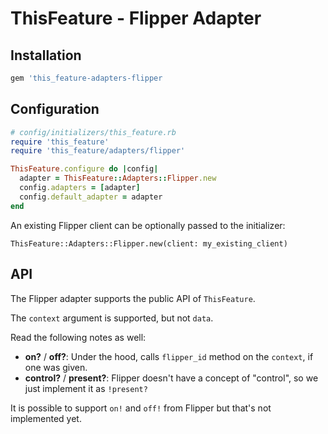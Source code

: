# ThisFeature - Flipper Adapter

## Installation

```ruby
gem 'this_feature-adapters-flipper
```

## Configuration

```ruby
# config/initializers/this_feature.rb
require 'this_feature'
require 'this_feature/adapters/flipper'

ThisFeature.configure do |config|
  adapter = ThisFeature::Adapters::Flipper.new
  config.adapters = [adapter]
  config.default_adapter = adapter
end
```

An existing Flipper client can be optionally passed to the initializer:

```
ThisFeature::Adapters::Flipper.new(client: my_existing_client)
```


## API

The Flipper adapter supports the public API of `ThisFeature`.

The `context` argument is supported, but not `data`.

Read the following notes as well:

- **on?** / **off?**: Under the hood, calls `flipper_id` method on the `context`, if one was given.
- **control?** / **present?**: Flipper doesn't have a concept of "control", so we just implement it as `!present?`

It is possible to support `on!` and `off!` from Flipper but that's not implemented yet.
